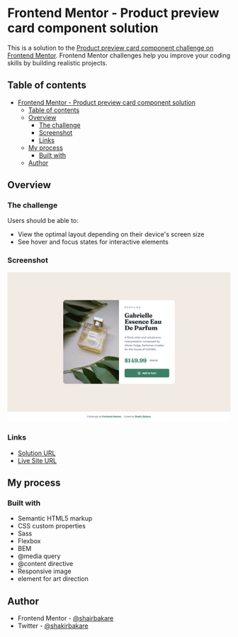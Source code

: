 # Frontend Mentor - Product preview card component solution

This is a solution to the [Product preview card component challenge on Frontend Mentor](https://www.frontendmentor.io/challenges/product-preview-card-component-GO7UmttRfa). Frontend Mentor challenges help you improve your coding skills by building realistic projects.

## Table of contents

- [Frontend Mentor - Product preview card component solution](#frontend-mentor---product-preview-card-component-solution)
  - [Table of contents](#table-of-contents)
  - [Overview](#overview)
    - [The challenge](#the-challenge)
    - [Screenshot](#screenshot)
    - [Links](#links)
  - [My process](#my-process)
    - [Built with](#built-with)
  - [Author](#author)

## Overview

### The challenge

Users should be able to:

- View the optimal layout depending on their device's screen size
- See hover and focus states for interactive elements

### Screenshot

![](./screenshot.png)

### Links

- [Solution URL](https://github.com/shakirbakare/product-preview-card-component)
- [Live Site URL](https://shakirbakare.github.io/product-preview-card-component)

## My process

### Built with

- Semantic HTML5 markup
- CSS custom properties 
- Sass
- Flexbox
- BEM
- @media query
- @content directive
- Responsive image
- <picture> element for art direction 

## Author

- Frontend Mentor - [@shairbakare](https://www.frontendmentor.io/profile/shakirbakare)
- Twitter - [@shakirbakare](https://www.twitter.com/shakirbakare)
